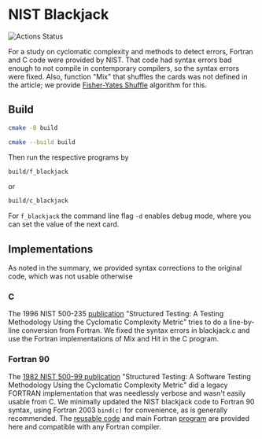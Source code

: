 # NIST Blackjack

![Actions Status](https://github.com/fortran-gaming/NIST-blackjack/workflows/ci/badge.svg)

For a study on cyclomatic complexity and methods to detect errors, Fortran and C code were provided by NIST.
That code had syntax errors bad enough to not compile in contemporary compilers, so the syntax errors were fixed.
Also, function "Mix" that shuffles the cards was not defined in the article; we provide
[Fisher-Yates Shuffle](https://en.wikipedia.org/wiki/Fisher%E2%80%93Yates_shuffle)
algorithm for this.

## Build

```sh
cmake -B build

cmake --build build
```

Then run the respective programs by

```sh
build/f_blackjack
```

or

```sh
build/c_blackjack
```

For `f_blackjack` the command line flag `-d` enables debug mode, where you can set the value of the next card.

## Implementations

As noted in the summary, we provided syntax corrections to the original code, which was not usable otherwise

### C

The 1996 NIST 500-235
[publication](https://nvlpubs.nist.gov/nistpubs/Legacy/SP/nistspecialpublication500-235.pdf)
"Structured Testing: A Testing Methodology Using the Cyclomatic Complexity Metric"
tries to do a line-by-line conversion from Fortran.
We fixed the syntax errors in blackjack.c and use the Fortran implementations of Mix and Hit in the C program.

### Fortran 90

The
[1982 NIST 500-99 publication](https://nvlpubs.nist.gov/nistpubs/Legacy/SP/nbsspecialpublication500-99.pdf)
"Structured Testing: A Software Testing Methodology Using the Cyclomatic Complexity Metric"
did a legacy FORTRAN implementation that was needlessly verbose and wasn't easily usable from C.
We minimally updated the NIST blackjack code to Fortran 90 syntax, using Fortran 2003 `bind(c)` for convenience, as is generally recommended.
The [reusable code](./blackjack.f90) and main Fortran [program](./main.f90) are provided here and compatible with any Fortran compiler.
